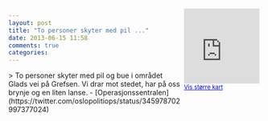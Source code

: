```yaml
---
layout: post
title: "To personer skyter med pil ..."
date: 2013-06-15 11:58
comments: true
categories: 
---
```

<div style="float:right; margin:5px; position:relative;top:-130px;"><iframe width="150" height="150" frameborder="0" scrolling="no" marginheight="0" marginwidth="0" src="http://maps.google.com/maps?q=Glads%20vei,+Oslo&hl=no&t=m&z=14&output=embed&iwloc=&"></iframe><br/><small><a href="http://maps.google.com/maps?q=Glads%20vei,+Oslo&hl=no&t=m&z=14&source=embed&iwloc=A" style="color:#0000FF;text-align:left" target="_new">Vis st&oslash;rre kart</a></small></div>
> To personer skyter med pil og bue i området Glads vei på Grefsen. Vi drar mot stedet, har på oss brynje og en liten lanse.
- [Operasjonssentralen](https://twitter.com/oslopolitiops/status/345978702997377024)
